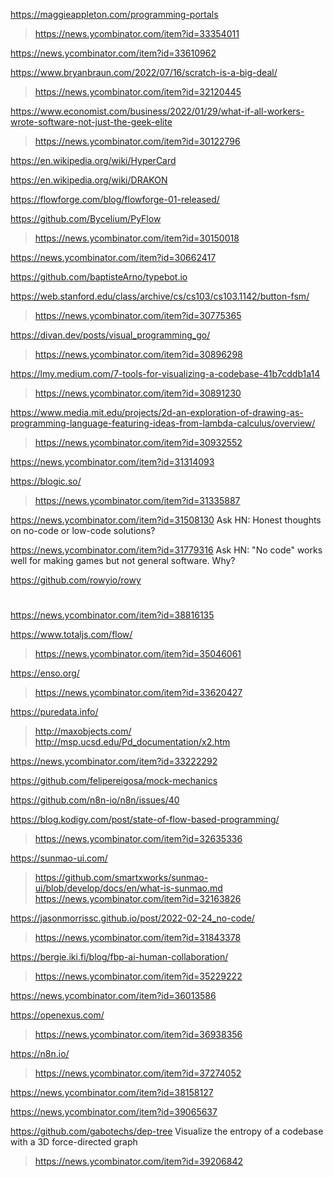 https://maggieappleton.com/programming-portals
> https://news.ycombinator.com/item?id=33354011

https://news.ycombinator.com/item?id=33610962

https://www.bryanbraun.com/2022/07/16/scratch-is-a-big-deal/
> https://news.ycombinator.com/item?id=32120445

https://www.economist.com/business/2022/01/29/what-if-all-workers-wrote-software-not-just-the-geek-elite
> https://news.ycombinator.com/item?id=30122796

https://en.wikipedia.org/wiki/HyperCard

https://en.wikipedia.org/wiki/DRAKON

https://flowforge.com/blog/flowforge-01-released/

https://github.com/Bycelium/PyFlow
> https://news.ycombinator.com/item?id=30150018

https://news.ycombinator.com/item?id=30662417

https://github.com/baptisteArno/typebot.io

https://web.stanford.edu/class/archive/cs/cs103/cs103.1142/button-fsm/
> https://news.ycombinator.com/item?id=30775365

https://divan.dev/posts/visual_programming_go/
> https://news.ycombinator.com/item?id=30896298

https://lmy.medium.com/7-tools-for-visualizing-a-codebase-41b7cddb1a14
> https://news.ycombinator.com/item?id=30891230

https://www.media.mit.edu/projects/2d-an-exploration-of-drawing-as-programming-language-featuring-ideas-from-lambda-calculus/overview/
> https://news.ycombinator.com/item?id=30932552

https://news.ycombinator.com/item?id=31314093

https://blogic.so/
> https://news.ycombinator.com/item?id=31335887

https://news.ycombinator.com/item?id=31508130 Ask HN: Honest thoughts on no-code or low-code solutions?

https://news.ycombinator.com/item?id=31779316 Ask HN: "No code" works well for making games but not general software. Why?

https://github.com/rowyio/rowy

#
https://news.ycombinator.com/item?id=38816135

https://www.totaljs.com/flow/
> https://news.ycombinator.com/item?id=35046061

https://enso.org/
> https://news.ycombinator.com/item?id=33620427

https://puredata.info/
> http://maxobjects.com/
> http://msp.ucsd.edu/Pd_documentation/x2.htm

https://news.ycombinator.com/item?id=33222292

https://github.com/felipereigosa/mock-mechanics

https://github.com/n8n-io/n8n/issues/40

https://blog.kodigy.com/post/state-of-flow-based-programming/
> https://news.ycombinator.com/item?id=32635336

https://sunmao-ui.com/
> https://github.com/smartxworks/sunmao-ui/blob/develop/docs/en/what-is-sunmao.md
> https://news.ycombinator.com/item?id=32163826

https://jasonmorrissc.github.io/post/2022-02-24_no-code/
> https://news.ycombinator.com/item?id=31843378

https://bergie.iki.fi/blog/fbp-ai-human-collaboration/
> https://news.ycombinator.com/item?id=35229222

https://news.ycombinator.com/item?id=36013586

https://openexus.com/
> https://news.ycombinator.com/item?id=36938356

https://n8n.io/
> https://news.ycombinator.com/item?id=37274052

https://news.ycombinator.com/item?id=38158127

https://news.ycombinator.com/item?id=39065637

https://github.com/gabotechs/dep-tree Visualize the entropy of a codebase with a 3D force-directed graph
> https://news.ycombinator.com/item?id=39206842